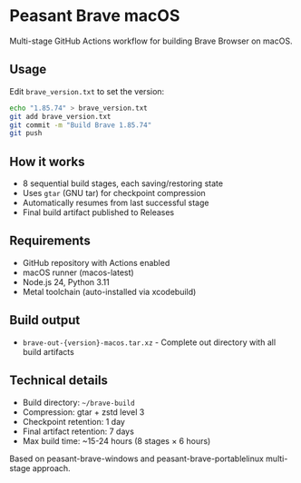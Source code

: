 # Peasant Brave macOS

Multi-stage GitHub Actions workflow for building Brave Browser on macOS.

## Usage

Edit `brave_version.txt` to set the version:

```bash
echo "1.85.74" > brave_version.txt
git add brave_version.txt
git commit -m "Build Brave 1.85.74"
git push
```

## How it works

- 8 sequential build stages, each saving/restoring state
- Uses `gtar` (GNU tar) for checkpoint compression
- Automatically resumes from last successful stage
- Final build artifact published to Releases

## Requirements

- GitHub repository with Actions enabled
- macOS runner (macos-latest)
- Node.js 24, Python 3.11
- Metal toolchain (auto-installed via xcodebuild)

## Build output

- `brave-out-{version}-macos.tar.xz` - Complete out directory with all build artifacts

## Technical details

- Build directory: `~/brave-build`
- Compression: gtar + zstd level 3
- Checkpoint retention: 1 day
- Final artifact retention: 7 days
- Max build time: ~15-24 hours (8 stages × 6 hours)

Based on peasant-brave-windows and peasant-brave-portablelinux multi-stage approach.

